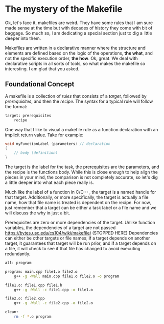 # The mystery of the Makefile

Ok, let's face it, makefiles are weird.  They have some rules that I am sure made sense at the time but with decades of history they come with bit of baggage.  So much so, I am dedicating a special section just to dig a little deeper into them.

Makefiles are written in a declarative manner where the structure and elements are defined based on the logic of the operations, **the what**, and not the specific execution order, **the how**.  Ok, great.  We deal with declarative scripts in all sorts of tools, so what makes the makefile so interesting.  I am glad that you asked.

## Foundational Concept

A makefile is a collection of *rules* that consists of a *target*, followed by *prerequisites*, and then the *recipe*.  The syntax for a typical rule will follow the format:

```bash
target: prerequisites
	recipe
```

One way that I like to visual a makefile rule as a function declaration with an implicit return value.  Take for example:

```C++
void myFunctionLabel (parameters) // declaration
{
    // body (definition)
}
```

The target is the label for the task, the prerequisites are the parameters, and the recipe is the functions body.  While this is close enough to help align the pieces in your mind, the comparison is not completely accurate, so let's dig a little deeper into what each piece really is.

Much like the label of a function in C/C++, the target is a named handle for that target.  Additionally, or more specifically, the target is actually a file name, how that file name is treated is dependent on the recipe.  For now, just remember that a target can be either a task label or a file name and we will discuss the why in just a bit.

Prerequisites are zero or more dependencies of the target.  Unlike function variables, the dependencies of a target are not passed https://bytes.usc.edu/cs104/wiki/makefile/ (STOPPED HERE)  Dependencies can either be other targets or file names; if a target depends on another target, it guarantees that target will be run prior, and if a target depends on a file, it will check to see if that file has changed to avoid executing redundantly.

```bash
all: program

program: main.cpp file1.o file2.o
	g++ -g -Wall main.cpp file1.o file2.o -o program

file1.o: file1.cpp file1.h
	g++ -g -Wall -c file1.cpp -o file1.o

file2.o: file2.cpp
	g++ -g -Wall -c file2.cpp -o file2.o

clean:
	rm -f *.o program
```
